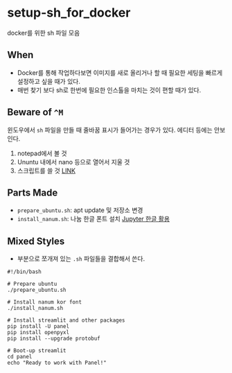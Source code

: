 # setup-sh_for_docker
docker를 위한 sh 파일 모음 

## When 

- Docker를 통해 작업하다보면 이미지를 새로 올리거나 할 때 필요한 세팅을 빠르게 설정하고 싶을 때가 있다. 
- 매번 찾기 보다 sh로 한번에 필요한 인스톨을 마치는 것이 편할 때가 있다. 

## Beware of `^M`

윈도우에서 `sh` 파일을 만들 때 줄바꿈 표시가 들어가는 경우가 있다. 에디터 등에는 안보인다. 

1. notepad에서 볼 것 
2. Ununtu 내에서 nano 등으로 열어서 지울 것 
3. 스크립트를 쓸 것 [LINK](https://blog.gaerae.com/2016/02/remove-m-character-from-log-files.html)

## Parts Made 

- `prepare_ubuntu.sh`: apt update 및 저장소 변경 
- `install_nanum.sh`: 나눔 한글 폰트 설치 [Jupyter 한글 활용](https://anarinsk.github.io/lostineconomics-v2-1/docker/data-science/2020/09/24/install-hangul-in-docker.html)

## Mixed Styles

- 부분으로 쪼개져 있는 `.sh` 파일들을 결합해서 쓴다. 

```shell
#!/bin/bash

# Prepare ubuntu 
./prepare_ubuntu.sh 

# Install nanum kor font 
./install_nanum.sh 

# Install streamlit and other packages 
pip install -U panel
pip install openpyxl
pip install --upgrade protobuf

# Boot-up streamlit 
cd panel
echo "Ready to work with Panel!"
```

